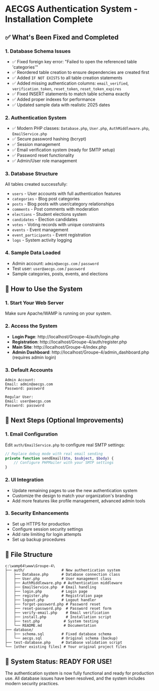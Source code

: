 # AECGS Authentication System - Installation Complete

## ✅ What's Been Fixed and Completed

### 1. Database Schema Issues
- ✅ Fixed foreign key error: "Failed to open the referenced table 'categories'"
- ✅ Reordered table creation to ensure dependencies are created first
- ✅ Added `IF NOT EXISTS` to all table creation statements
- ✅ Added missing authentication columns: `email_verified`, `verification_token`, `reset_token`, `reset_token_expires`
- ✅ Fixed INSERT statements to match table schema exactly
- ✅ Added proper indexes for performance
- ✅ Updated sample data with realistic 2025 dates

### 2. Authentication System
- ✅ Modern PHP classes: `Database.php`, `User.php`, `AuthMiddleware.php`, `EmailService.php`
- ✅ Secure password hashing (bcrypt)
- ✅ Session management
- ✅ Email verification system (ready for SMTP setup)
- ✅ Password reset functionality
- ✅ Admin/User role management

### 3. Database Structure
All tables created successfully:
- `users` - User accounts with full authentication features
- `categories` - Blog post categories  
- `posts` - Blog posts with user/category relationships
- `comments` - Post comments with moderation
- `elections` - Student elections system
- `candidates` - Election candidates
- `votes` - Voting records with unique constraints
- `events` - Event management
- `event_participants` - Event registration
- `logs` - System activity logging

### 4. Sample Data Loaded
- Admin account: `admin@aecgs.com` / `password`
- Test user: `user@aecgs.com` / `password`  
- Sample categories, posts, events, and elections

## 🚀 How to Use the System

### 1. Start Your Web Server
Make sure Apache/WAMP is running on your system.

### 2. Access the System
- **Login Page**: http://localhost/Groupe-4/auth/login.php
- **Registration**: http://localhost/Groupe-4/auth/register.php
- **Main Site**: http://localhost/Groupe-4/index.php
- **Admin Dashboard**: http://localhost/Groupe-4/admin_dashboard.php (requires admin login)

### 3. Default Accounts
```
Admin Account:
Email: admin@aecgs.com
Password: password

Regular User:
Email: user@aecgs.com  
Password: password
```

## 🔧 Next Steps (Optional Improvements)

### 1. Email Configuration
Edit `auth/EmailService.php` to configure real SMTP settings:
```php
// Replace debug mode with real email sending
private function sendEmail($to, $subject, $body) {
    // Configure PHPMailer with your SMTP settings
}
```

### 2. UI Integration
- Update remaining pages to use the new authentication system
- Customize the design to match your organization's branding
- Add more features like profile management, advanced admin tools

### 3. Security Enhancements
- Set up HTTPS for production
- Configure session security settings
- Add rate limiting for login attempts
- Set up backup procedures

## 📁 File Structure
```
c:\wamp64\www\Groupe-4\
├── auth/                 # New authentication system
│   ├── Database.php      # Database connection class
│   ├── User.php          # User management class  
│   ├── AuthMiddleware.php # Authentication middleware
│   ├── EmailService.php  # Email handling
│   ├── login.php         # Login page
│   ├── register.php      # Registration page
│   ├── logout.php        # Logout handler
│   ├── forgot-password.php # Password reset
│   ├── reset-password.php  # Password reset form
│   ├── verify-email.php    # Email verification
│   ├── install.php         # Installation script
│   ├── test.php           # System testing
│   └── README.md          # Documentation
├── database/
│   ├── schema.sql        # Fixed database schema
│   └── aecgs.sql         # Original schema (backup)
├── test-database.php     # Database validation script
└── [other existing files] # Your original project files
```

## 🎉 System Status: READY FOR USE!

The authentication system is now fully functional and ready for production use. All database issues have been resolved, and the system includes modern security practices.
